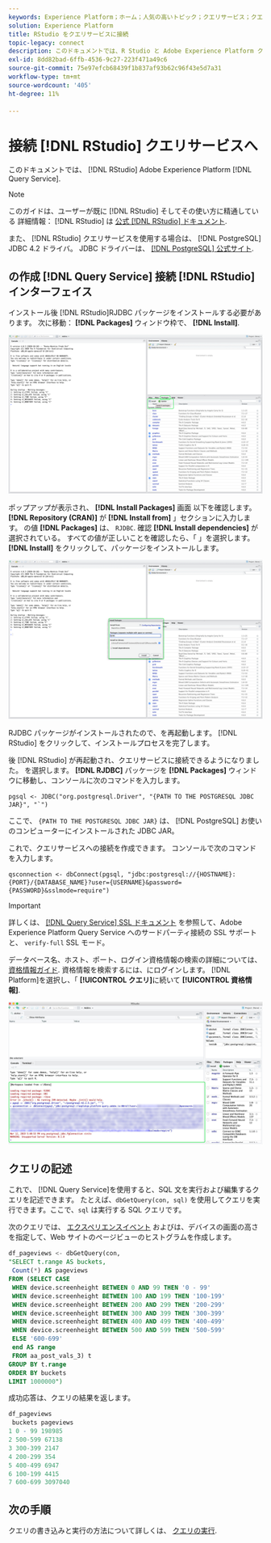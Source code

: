 ```yaml
---
keywords: Experience Platform；ホーム；人気の高いトピック；クエリサービス；クエリサービス；RStudio;rstudio；クエリサービスへの接続；
solution: Experience Platform
title: RStudio をクエリサービスに接続
topic-legacy: connect
description: このドキュメントでは、R Studio と Adobe Experience Platform クエリサービスを接続する手順について説明します。
exl-id: 8dd82bad-6ffb-4536-9c27-223f471a49c6
source-git-commit: 75e97efcb68439f1b837af93b62c96f43e5d7a31
workflow-type: tm+mt
source-wordcount: '405'
ht-degree: 11%

---
```


# 接続 [!DNL RStudio] クエリサービスへ

このドキュメントでは、 [!DNL RStudio] Adobe Experience Platform [!DNL Query Service].

>[!NOTE]
>
> このガイドは、ユーザーが既に [!DNL RStudio] そしてその使い方に精通している 詳細情報： [!DNL RStudio] は [公式 [!DNL RStudio] ドキュメント](https://rstudio.com/products/rstudio/).
> 
> また、 [!DNL RStudio] クエリサービスを使用する場合は、 [!DNL PostgreSQL] JDBC 4.2 ドライバ。 JDBC ドライバーは、 [[!DNL PostgreSQL] 公式サイト](https://jdbc.postgresql.org/download/).

## の作成 [!DNL Query Service] 接続 [!DNL RStudio] インターフェイス

インストール後 [!DNL RStudio]RJDBC パッケージをインストールする必要があります。 次に移動： **[!DNL Packages]** ウィンドウ枠で、 **[!DNL Install]**.

![この [!DNL RStudio] ダッシュボード（「パッケージ」と「インストール」がハイライトされています）](../images/clients/rstudio/install-package.png)

ポップアップが表示され、 **[!DNL Install Packages]** 画面 以下を確認します。 **[!DNL Repository (CRAN)]** が **[!DNL Install from]** 」セクションに入力します。 の値 **[!DNL Packages]** は、 `RJDBC`. 確認 **[!DNL Install dependencies]** が選択されている。 すべての値が正しいことを確認したら、「 」を選択します。 **[!DNL Install]** をクリックして、パッケージをインストールします。

![「パッケージ」フィールドに RJDBC が入力された「パッケージをインストール」ダイアログで、「インストール」がハイライト表示されています。](../images/clients/rstudio/install-jrdbc.png)

RJDBC パッケージがインストールされたので、を再起動します。 [!DNL RStudio] をクリックして、インストールプロセスを完了します。

後 [!DNL RStudio] が再起動され、クエリサービスに接続できるようになりました。 を選択します。 **[!DNL RJDBC]** パッケージを **[!DNL Packages]** ウィンドウに移動し、コンソールに次のコマンドを入力します。

```console
pgsql <- JDBC("org.postgresql.Driver", "{PATH TO THE POSTGRESQL JDBC JAR}", "`")
```

ここで、 `{PATH TO THE POSTGRESQL JDBC JAR}` は、 [!DNL PostgreSQL] お使いのコンピューターにインストールされた JDBC JAR。

これで、クエリサービスへの接続を作成できます。 コンソールで次のコマンドを入力します。

```console
qsconnection <- dbConnect(pgsql, "jdbc:postgresql://{HOSTNAME}:{PORT}/{DATABASE_NAME}?user={USERNAME}&password={PASSWORD}&sslmode=require")
```

>[!IMPORTANT]
>
>詳しくは、 [[!DNL Query Service] SSL ドキュメント](./ssl-modes.md) を参照して、Adobe Experience Platform Query Service へのサードパーティ接続の SSL サポートと、 `verify-full` SSL モード。

データベース名、ホスト、ポート、ログイン資格情報の検索の詳細については、 [資格情報ガイド](../ui/credentials.md). 資格情報を検索するには、にログインします。 [!DNL Platform]を選択し、「 **[!UICONTROL クエリ]**&#x200B;に続いて **[!UICONTROL 資格情報]**.

![のコンソール出力 [!DNL RStudio] を使用して、クエリサービスに接続します。](../images/clients/rstudio/connection-rjdbc.png)

## クエリの記述

これで、 [!DNL Query Service]を使用すると、SQL 文を実行および編集するクエリを記述できます。 たとえば、`dbGetQuery(con, sql)` を使用してクエリを実行できます。ここで、`sql` は実行する SQL クエリです。

次のクエリでは、 [エクスペリエンスイベント](../sample-queries/experience-event.md) およびは、デバイスの画面の高さを指定して、Web サイトのページビューのヒストグラムを作成します。

```sql
df_pageviews <- dbGetQuery(con,
"SELECT t.range AS buckets, 
 Count(*) AS pageviews 
FROM (SELECT CASE 
 WHEN device.screenheight BETWEEN 0 AND 99 THEN '0 - 99' 
 WHEN device.screenheight BETWEEN 100 AND 199 THEN '100-199' 
 WHEN device.screenheight BETWEEN 200 AND 299 THEN '200-299' 
 WHEN device.screenheight BETWEEN 300 AND 399 THEN '300-399' 
 WHEN device.screenheight BETWEEN 400 AND 499 THEN '400-499' 
 WHEN device.screenheight BETWEEN 500 AND 599 THEN '500-599' 
 ELSE '600-699' 
 end AS range 
 FROM aa_post_vals_3) t 
GROUP BY t.range 
ORDER BY buckets 
LIMIT 1000000")
```

成功応答は、クエリの結果を返します。

```r
df_pageviews
 buckets pageviews
1 0 - 99 198985
2 500-599 67138
3 300-399 2147
4 200-299 354
5 400-499 6947
6 100-199 4415
7 600-699 3097040
```

## 次の手順

クエリの書き込みと実行の方法について詳しくは、 [クエリの実行](../best-practices/writing-queries.md).
